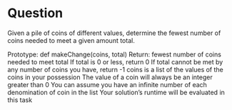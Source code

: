 # Question

Given a pile of coins of different values, determine the fewest number of coins
needed to meet a given amount total.

Prototype: def makeChange(coins, total) Return: fewest number of coins needed to
meet total If total is 0 or less, return 0 If total cannot be met by any number
of coins you have, return -1 coins is a list of the values of the coins in your
possession The value of a coin will always be an integer greater than 0 You can
assume you have an infinite number of each denomination of coin in the list Your
solution’s runtime will be evaluated in this task
